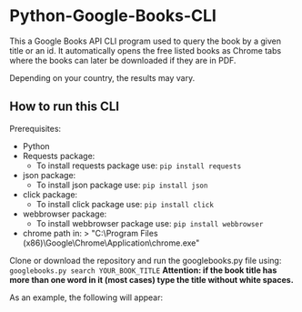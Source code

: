 # Python-Google-Books-CLI
This a Google Books API CLI program used to query the book by a given title or an id. It automatically opens the free listed books as Chrome tabs where the books can later be downloaded if they are in PDF. 

Depending on your country, the results may vary.

## How to run this CLI

Prerequisites: 
  - Python
  - Requests package: 
    - To install requests package use: `pip install requests`
  - json package: 
    - To install json package use: `pip install json`
  - click package: 
    - To install click package use: `pip install click`
  - webbrowser package: 
    - To install webbrowser package use: `pip install webbrowser`
  - chrome path in: > "C:\\Program Files (x86)\\Google\\Chrome\\Application\\chrome.exe"
  
Clone or download the repository and run the googlebooks.py file using: `googlebooks.py search YOUR_BOOK_TITLE`
**Attention: if the book title has more than one word in it (most cases) type the title without white spaces.**

As an example, the following will appear: 
